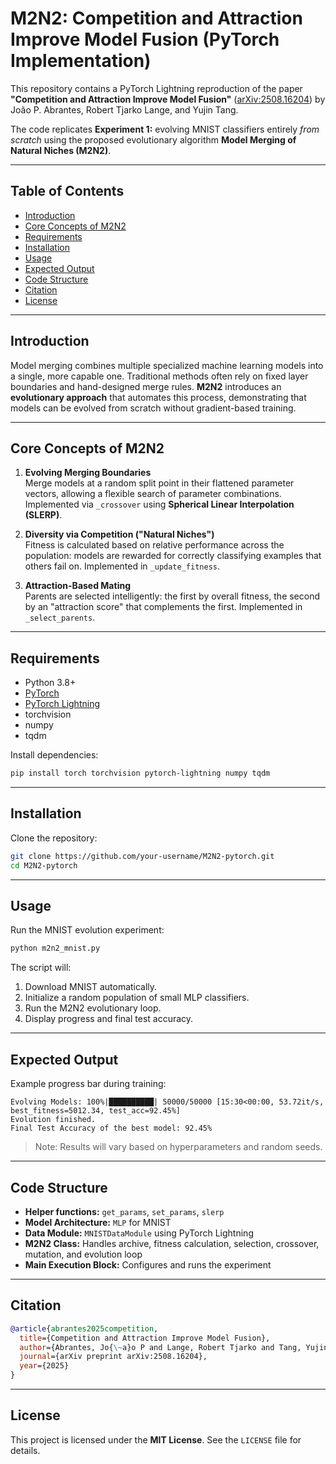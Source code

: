 # M2N2: Competition and Attraction Improve Model Fusion (PyTorch Implementation)

This repository contains a PyTorch Lightning reproduction of the paper **"Competition and Attraction Improve Model Fusion"** ([arXiv:2508.16204](https://arxiv.org/abs/2508.16204)) by João P. Abrantes, Robert Tjarko Lange, and Yujin Tang.

The code replicates **Experiment 1:** evolving MNIST classifiers entirely *from scratch* using the proposed evolutionary algorithm **Model Merging of Natural Niches (M2N2)**.

---

## Table of Contents

- [Introduction](#introduction)  
- [Core Concepts of M2N2](#core-concepts-of-m2n2)  
- [Requirements](#requirements)  
- [Installation](#installation)  
- [Usage](#usage)  
- [Expected Output](#expected-output)  
- [Code Structure](#code-structure)  
- [Citation](#citation)  
- [License](#license)

---

## Introduction

Model merging combines multiple specialized machine learning models into a single, more capable one. Traditional methods often rely on fixed layer boundaries and hand-designed merge rules. **M2N2** introduces an **evolutionary approach** that automates this process, demonstrating that models can be evolved from scratch without gradient-based training.

---

## Core Concepts of M2N2

1. **Evolving Merging Boundaries**  
   Merge models at a random split point in their flattened parameter vectors, allowing a flexible search of parameter combinations. Implemented via `_crossover` using **Spherical Linear Interpolation (SLERP)**.

2. **Diversity via Competition ("Natural Niches")**  
   Fitness is calculated based on relative performance across the population: models are rewarded for correctly classifying examples that others fail on. Implemented in `_update_fitness`.

3. **Attraction-Based Mating**  
   Parents are selected intelligently: the first by overall fitness, the second by an "attraction score" that complements the first. Implemented in `_select_parents`.

---

## Requirements

- Python 3.8+  
- [PyTorch](https://pytorch.org/)  
- [PyTorch Lightning](https://www.pytorchlightning.ai/)  
- torchvision  
- numpy  
- tqdm  

Install dependencies:

```bash
pip install torch torchvision pytorch-lightning numpy tqdm
```

---

## Installation

Clone the repository:

```bash
git clone https://github.com/your-username/M2N2-pytorch.git
cd M2N2-pytorch
```

---

## Usage

Run the MNIST evolution experiment:

```bash
python m2n2_mnist.py
```

The script will:

1. Download MNIST automatically.  
2. Initialize a random population of small MLP classifiers.  
3. Run the M2N2 evolutionary loop.  
4. Display progress and final test accuracy.

---

## Expected Output

Example progress bar during training:

```
Evolving Models: 100%|██████████| 50000/50000 [15:30<00:00, 53.72it/s, best_fitness=5012.34, test_acc=92.45%]
Evolution finished.
Final Test Accuracy of the best model: 92.45%
```

> Note: Results will vary based on hyperparameters and random seeds.

---

## Code Structure

- **Helper functions:** `get_params`, `set_params`, `slerp`  
- **Model Architecture:** `MLP` for MNIST  
- **Data Module:** `MNISTDataModule` using PyTorch Lightning  
- **M2N2 Class:** Handles archive, fitness calculation, selection, crossover, mutation, and evolution loop  
- **Main Execution Block:** Configures and runs the experiment

---

## Citation

```bibtex
@article{abrantes2025competition,
  title={Competition and Attraction Improve Model Fusion},
  author={Abrantes, Jo{\~a}o P and Lange, Robert Tjarko and Tang, Yujin},
  journal={arXiv preprint arXiv:2508.16204},
  year={2025}
}
```

---

## License

This project is licensed under the **MIT License**. See the `LICENSE` file for details.


